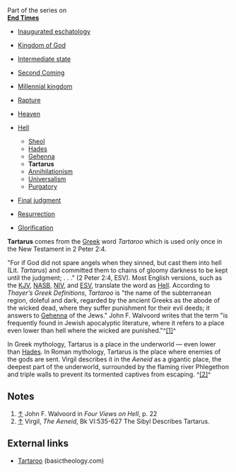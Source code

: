 Part of the series on  
**[End Times](End_times "End times")**
-   [Inaugurated eschatology](Inaugurated_eschatology "Inaugurated eschatology")
-   [Kingdom of God](Kingdom_of_God "Kingdom of God")
-   [Intermediate state](Intermediate_state "Intermediate state")
-   [Second Coming](Second_Coming "Second Coming")
-   [Millennial kingdom](Millennial_kingdom "Millennial kingdom")
-   [Rapture](Rapture "Rapture")
-   [Heaven](Heaven "Heaven")
-   [Hell](Hell "Hell")
    -   [Sheol](Sheol "Sheol")
    -   [Hades](Hades "Hades")
    -   [Gehenna](Gehenna "Gehenna")
    -   **Tartarus**
    -   [Annihilationism](Annihilationism "Annihilationism")
    -   [Universalism](Universalism "Universalism")
    -   [Purgatory](Purgatory "Purgatory")

-   [Final judgment](Final_judgment "Final judgment")
-   [Resurrection](Resurrection "Resurrection")
-   [Glorification](Glorification "Glorification")

**Tartarus** comes from the [Greek](Greek "Greek") word *Tartaroo*
which is used only once in the New Testament in 2 Peter 2:4.

"For if God did not spare angels when they sinned, but cast them
into hell (Lit. *Tartarus*) and committed them to chains of gloomy
darkness to be kept until the judgment; . . ." (2 Peter 2:4, ESV).
Most English versions, such as the [KJV](KJV "KJV"),
[NASB](NASB "NASB"), [NIV](NIV "NIV"), and [ESV](ESV "ESV"),
translate the word as [Hell](Hell "Hell"). According to
*Thayer’s Greek Definitions*, *Tartaroo* is "the name of the
subterranean region, doleful and dark, regarded by the ancient
Greeks as the abode of the wicked dead, where they suffer
punishment for their evil deeds; it answers to
[Gehenna](Gehenna "Gehenna") of the Jews." John F. Walvoord writes
that the term "is frequently found in Jewish apocalyptic
literature, where it refers to a place even lower than hell where
the wicked are punished."^[[1]](#note-0)^

In Greek mythology, Tartarus is a place in the underworld — even
lower than [Hades](Hades "Hades"). In Roman mythology, Tartarus is
the place where enemies of the gods are sent. Virgil describes it
in the *Aeneid* as a gigantic place, the deepest part of the
underworld, surrounded by the flaming river Phlegethon and triple
walls to prevent its tormented captives from escaping.
^[[2]](#note-1)^

## Notes

1.  [↑](#ref-0) John F. Walvoord in *Four Views on Hell*, p. 22
2.  [↑](#ref-1) Virgil, *The Aeneid*, Bk VI:535-627 The Sibyl
    Describes Tartarus.

## External links

-   [Tartaroo](http://www.basictheology.com/definitions/Tartaroo/)
    (basictheology.com)



